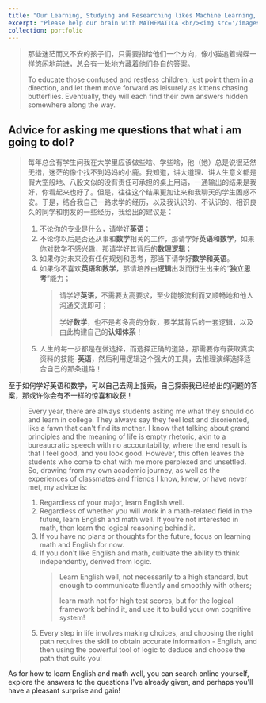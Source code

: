 ```yaml
---
title: "Our Learning, Studying and Researching likes Machine Learning, Studying and Researching from Humanbeing"
excerpt: "Please help our brain with MATHEMATICA <br/><img src='/images/goals.PNG'>"
collection: portfolio                      
---
```


> 那些迷茫而又不安的孩子们，只需要指给他们一个方向，像小猫追着蝴蝶一样悠闲地前进，总会有一处地方藏着他们各自的答案。
> 
> To educate those confused and restless children, just point them in a direction, and let them move forward as leisurely as kittens chasing butterflies. Eventually, they will each find their own answers hidden somewhere along the way.

## Advice for asking me questions that what i am going to do!?
> 每年总会有学生问我在大学里应该做些啥、学些啥，他（她）总是说很茫然无措，迷茫的像个找不到妈妈的小鹿。我知道，讲大道理、讲人生意义都是假大空般地、八股文似的没有责任可承担的桌上用语，一通输出的结果是我好，你看起来也好了。但是，往往这个结果更加让来和我聊天的学生困惑不安。于是，结合我自己一路求学的经历，以及我认识的、不认识的、相识良久的同学和朋友的一些经历，我给出的建议是：
> 1. 不论你的专业是什么，请学好**英语**；
> 2. 不论你以后是否还从事和**数学**相关的工作，那请学好**英语和数学**，如果你对数学不感兴趣，那请学好其背后的**数理逻辑**；
> 3. 如果你对未来没有任何规划和思考，那当下请学好**数学和英语**。
> 4. 如果你不喜欢**英语和数学**，那请培养由**逻辑**出发而衍生出来的“**独立思考**”能力；
>    > 请学好**英语**，不需要太高要求，至少能够流利而又顺畅地和他人沟通交流即可；
>    > 
>    > 学好**数学**，也不是考多高的分数，要学其背后的一套逻辑，以及由此构建自己的**认知体系**！
> 6. 人生的每一步都是在做选择，而选择正确的道路，那需要你有获取真实资料的技能-**英语**，然后利用逻辑这个强大的工具，去推理演绎选择适合自己的那条道路！

至于如何学好英语和数学，可以自己去网上搜索，自己探索我已经给出的问题的答案，那或许你会有不一样的惊喜和收获！

> Every year, there are always students asking me what they should do and learn in college. They always say they feel lost and disoriented, like a fawn that can't find its mother. I know that talking about grand principles and the meaning of life is empty rhetoric, akin to a bureaucratic speech with no accountability, where the end result is that I feel good, and you look good. However, this often leaves the students who come to chat with me more perplexed and unsettled. So, drawing from my own academic journey, as well as the experiences of classmates and friends I know, knew, or have never met, my advice is:
> 1. Regardless of your major, learn English well.
> 2. Regardless of whether you will work in a math-related field in the future, learn English and math well. If you're not interested in math, then learn the logical reasoning behind it.
> 3. If you have no plans or thoughts for the future, focus on learning math and English for now.
> 4. If you don't like English and math, cultivate the ability to think independently, derived from logic.
>    > Learn English well, not necessarily to a high standard, but enough to communicate fluently and smoothly with others;
>    > 
>    > learn math not for high test scores, but for the logical framework behind it, and use it to build your own cognitive system!
> 6. Every step in life involves making choices, and choosing the right path requires the skill to obtain accurate information - English, and then using the powerful tool of logic to deduce and choose the path that suits you!

As for how to learn English and math well, you can search online yourself, explore the answers to the questions I've already given, and perhaps you'll have a pleasant surprise and gain!


















